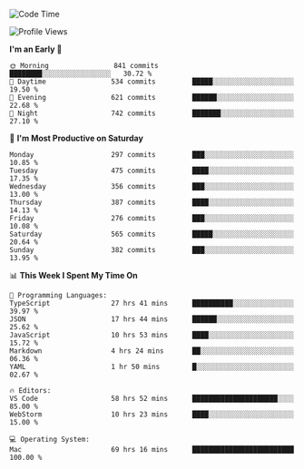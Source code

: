 <!--START_SECTION:waka-->
![Code Time](http://img.shields.io/badge/Code%20Time-1%2C866%20hrs%2019%20mins-blue)

![Profile Views](http://img.shields.io/badge/Profile%20Views-18-blue)

**I'm an Early 🐤** 

```text
🌞 Morning                841 commits         ████████░░░░░░░░░░░░░░░░░   30.72 % 
🌆 Daytime                534 commits         █████░░░░░░░░░░░░░░░░░░░░   19.50 % 
🌃 Evening                621 commits         ██████░░░░░░░░░░░░░░░░░░░   22.68 % 
🌙 Night                  742 commits         ███████░░░░░░░░░░░░░░░░░░   27.10 % 
```
📅 **I'm Most Productive on Saturday** 

```text
Monday                   297 commits         ███░░░░░░░░░░░░░░░░░░░░░░   10.85 % 
Tuesday                  475 commits         ████░░░░░░░░░░░░░░░░░░░░░   17.35 % 
Wednesday                356 commits         ███░░░░░░░░░░░░░░░░░░░░░░   13.00 % 
Thursday                 387 commits         ████░░░░░░░░░░░░░░░░░░░░░   14.13 % 
Friday                   276 commits         ███░░░░░░░░░░░░░░░░░░░░░░   10.08 % 
Saturday                 565 commits         █████░░░░░░░░░░░░░░░░░░░░   20.64 % 
Sunday                   382 commits         ███░░░░░░░░░░░░░░░░░░░░░░   13.95 % 
```


📊 **This Week I Spent My Time On** 

```text
💬 Programming Languages: 
TypeScript               27 hrs 41 mins      ██████████░░░░░░░░░░░░░░░   39.97 % 
JSON                     17 hrs 44 mins      ██████░░░░░░░░░░░░░░░░░░░   25.62 % 
JavaScript               10 hrs 53 mins      ████░░░░░░░░░░░░░░░░░░░░░   15.72 % 
Markdown                 4 hrs 24 mins       ██░░░░░░░░░░░░░░░░░░░░░░░   06.36 % 
YAML                     1 hr 50 mins        █░░░░░░░░░░░░░░░░░░░░░░░░   02.67 % 

🔥 Editors: 
VS Code                  58 hrs 52 mins      █████████████████████░░░░   85.00 % 
WebStorm                 10 hrs 23 mins      ████░░░░░░░░░░░░░░░░░░░░░   15.00 % 

💻 Operating System: 
Mac                      69 hrs 16 mins      █████████████████████████   100.00 % 
```


<!--END_SECTION:waka-->
